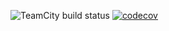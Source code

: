 ![TeamCity build status](https://teamcity.softdarom.ru/app/rest/builds/buildType:id:QRCheck_Backend_AuthHandler_Build/statusIcon.svg)
[![codecov](https://codecov.io/gh/softdarom/qrcheck-auth-handler/branch/develop/graph/badge.svg?token=XQ465IQDU9)](https://codecov.io/gh/softdarom/qrcheck-auth-handler)